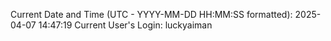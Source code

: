 Current Date and Time (UTC - YYYY-MM-DD HH:MM:SS formatted): 2025-04-07 14:47:19
Current User's Login: luckyaiman
